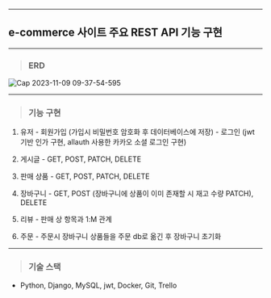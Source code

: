 ***
## e-commerce 사이트 주요 REST API 기능 구현
***
> ### ERD
![Cap 2023-11-09 09-37-54-595](https://github.com/ssamkil/ecommerce/assets/10840728/76641d78-ea34-4f9c-a473-976bbfaeff6d)
***
> ### 기능 구현
  1. 유저
    - 회원가입 (가입시 비밀번호 암호화 후 데이터베이스에 저장)
    - 로그인 (jwt 기반 인가 구현, allauth 사용한 카카오 소셜 로그인 구현)
      
  2. 게시글
    - GET, POST, PATCH, DELETE
      
  3. 판매 상품
    - GET, POST, PATCH, DELETE
      
  4. 장바구니
    - GET, POST (장바구니에 상품이 이미 존재할 시 재고 수량 PATCH), DELETE
      
  5. 리뷰
    - 판매 상 항목과 1:M 관계
      
  6. 주문
    - 주문시 장바구니 상품들을 주문 db로 옮긴 후 장바구니 초기화
***
> ### 기술 스택
  * Python, Django, MySQL, jwt, Docker, Git, Trello

